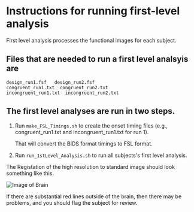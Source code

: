 # Instructions for running first-level analysis

First level analysis processes the functional images for each subject.

## Files that are needed to run a first level analsyis are

```
design_run1.fsf   design_run2.fsf
congruent_run1.txt  congruent_run2.txt
incongruent_run1.txt  incongruent_run2.txt
```

## The first level analyses are run in two steps.

1. Run `make_FSL_Timings.sh` to create the onset timing files
   (e.g., congruent_run1.txt and incongruent_run1.txt for run 1).

   That will convert the BIDS format timings to FSL format.

1. Run `run_1stLevel_Analysis.sh` to run all subjects's first level
   analysis.

The Registation of the high resolution to standard image should look something
like this.

![Image of Brain](highres2standard.png)

If there are substantial red lines outside of the brain, then there may
be problems, and you should flag the subject for review.

